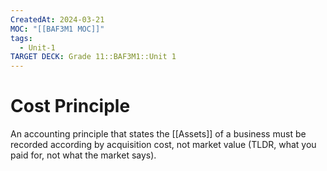 ```yaml
---
CreatedAt: 2024-03-21
MOC: "[[BAF3M1 MOC]]"
tags:
  - Unit-1
TARGET DECK: Grade 11::BAF3M1::Unit 1
---
```


# Cost Principle
An accounting principle that states the [[Assets]] of a business must be recorded according by acquisition cost, not market value (TLDR, what you paid for, not what the market says).
